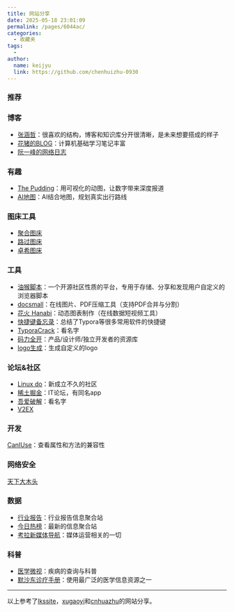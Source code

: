 ```yaml
---
title: 网站分享
date: 2025-05-18 23:01:09
permalink: /pages/6044ac/
categories: 
  - 收藏夹
tags: 
  - 
author: 
  name: keijyu
  link: https://github.com/chenhuizhu-0930
---
```


### 推荐



### 博客

- [张涵哲](https://www.hanzhe.site/)：很喜欢的结构，博客和知识库分开很清晰，是未来想要搭成的样子
- [花猪的BLOG](https://cnhuazhu.top/)：计算机基础学习笔记丰富
- [阮一峰的网络日志](https://www.ruanyifeng.com/blog/)

### 有趣

- [The Pudding](https://pudding.cool/)：用可视化的动图，让数字带来深度报道
- [AI地图](https://www.smartmap.space/)：AI结合地图，规划真实出行路线

### 图床工具

- [聚合图床](https://www.superbed.cn/help#item=1)
- [路过图床](https://imgtu.com/)
- [卓希图床](https://www.chenzhuofan.top/figurebed)

### 工具

- [油猴脚本](https://greasyfork.org/zh-CN/scripts)：一个开源社区性质的平台，专用于存储、分享和发现用户自定义的浏览器脚本
- [docsmall](https://docsmall.com/)：在线图片、PDF压缩工具（支持PDF合并与分割）
- [花火 Hanabi](https://hanabi.cn/h2/index)：动态图表制作（在线数据短视频工具）
- [快捷键备忘录](https://hotkeycheatsheet.com/zh)：总结了Typora等很多常用软件的快捷键
- [TyporaCrack](https://github.com/shuhongfan/TyporaCrack)：看名字
- [码力全开](https://maliquankai.com/designnav/)：产品/设计师/独立开发者的资源库
- [logo生成](https://www.designevo.com/logo-maker/)：生成自定义的logo

### 论坛&社区

-   [Linux do](https://linux.do/)：新成立不久的社区
-   [稀土掘金](https://juejin.cn/)：IT论坛，有同名app
-   [吾爱破解](https://www.52pojie.cn/portal.php)：看名字
-   [V2EX](https://www.v2ex.com/)

### 开发

[CanIUse](https://caniuse.com/)：查看属性和方法的兼容性

### 网络安全

[天下大木头](https://wjlshare.com/)

### 数据

- [行业报告](https://report.seedsufe.com/#/report)：行业报告信息聚合站
- [今日热榜](https://tophub.today/)：最新的信息聚合站
- [考拉新媒体导航](https://www.kaolamedia.com/)：媒体运营相关的一切

### 科普

- [医学微视](https://www.mvyxws.cn/)：疾病的查询与科普
- [默沙东诊疗手册](https://www.msdmanuals.cn/)：使用最广泛的医学信息资源之一

---

以上参考了[lkssite](https://lkssite.vip/)，[xugaoyi](https://xugaoyi.com/pages/beb6c0bd8a66cea6/#%E6%8E%A8%E8%8D%90)和[cnhuazhu](https://cnhuazhu.top/butterfly/website/)的网站分享。

